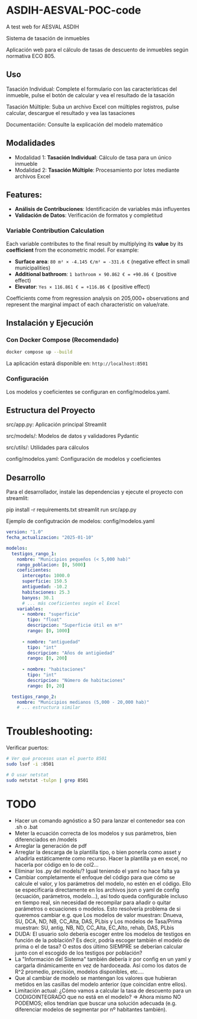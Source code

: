 # ASDIH-AESVAL-POC-code
A test web for AESVAL ASDIH

Sistema de tasación de inmuebles

Aplicación web para el cálculo de tasas de descuento de inmuebles según normativa ECO 805.

## Uso

Tasación Individual: Complete el formulario con las características del inmueble, pulse el botón de calcular y vea el resultado de la tasación

Tasación Múltiple: Suba un archivo Excel con múltiples registros, pulse calcular, descargue el resultado y vea las tasaciones

Documentación: Consulte la explicación del modelo matemático

## Modalidades

- Modalidad 1: **Tasación Individual**: Cálculo de tasa para un único inmueble
- Modalidad 2: **Tasación Múltiple**: Procesamiento por lotes mediante archivos Excel

## Features:

- **Análisis de Contribuciones**: Identificación de variables más influyentes
- **Validación de Datos**: Verificación de formatos y completitud

### Variable Contribution Calculation

Each variable contributes to the final result by multiplying its **value** by its **coefficient** from the econometric model. For example:

- **Surface area**: `80 m² × -4.145 €/m² = -331.6 €` (negative effect in small municipalities)
- **Additional bathroom**: `1 bathroom × 90.862 € = +90.86 €` (positive effect)  
- **Elevator**: `Yes × 116.861 € = +116.86 €` (positive effect)

Coefficients come from regression analysis on 205,000+ observations and represent the marginal impact of each characteristic on value/rate.

## Instalación y Ejecución

### Con Docker Compose (Recomendado)

```bash
docker compose up --build
```

La aplicación estará disponible en: `http://localhost:8501`

### Configuración

Los modelos y coeficientes se configuran en config/modelos.yaml.


## Estructura del Proyecto
src/app.py: Aplicación principal Streamlit

src/models/: Modelos de datos y validadores Pydantic

src/utils/: Utilidades para cálculos

config/modelos.yaml: Configuración de modelos y coeficientes

## Desarrollo

Para el desarrollador, instale las dependencias y ejecute el proyecto con streamlit:

pip install -r requirements.txt
streamlit run src/app.py


Ejemplo de configutración de modelos: config/modelos.yaml

```yaml
version: "1.0"
fecha_actualizacion: "2025-01-10"

modelos:
  testigos_rango_1:
    nombre: "Municipios pequeños (< 5,000 hab)"
    rango_poblacion: [0, 5000]
    coeficientes:
      intercepto: 1000.0
      superficie: 150.5
      antiguedad: -10.2
      habitaciones: 25.3
      banyos: 30.1
      # ... más coeficientes según el Excel
    variables:
      - nombre: "superficie"
        tipo: "float"
        descripcion: "Superficie útil en m²"
        rango: [0, 1000]
      
      - nombre: "antiguedad" 
        tipo: "int"
        descripcion: "Años de antigüedad"
        rango: [0, 200]
      
      - nombre: "habitaciones"
        tipo: "int"
        descripcion: "Número de habitaciones"
        rango: [0, 20]

  testigos_rango_2:
    nombre: "Municipios medianos (5,000 - 20,000 hab)"
    # ... estructura similar
```

# Troubleshooting:

Verificar puertos:

```bash
# Ver qué procesos usan el puerto 8501
sudo lsof -i :8501

# O usar netstat
sudo netstat -tulpn | grep 8501
```

# TODO

- Hacer un comando agnóstico a SO para lanzar el contenedor sea con .sh o .bat
- Meter la ecuación correcta de los modelos y sus parámetros, bien diferenciados en /models
- Arreglar la generación de pdf
- Arreglar la descarga de la plantilla tipo, o bien ponerla como asset y añadirla estáticamente como recurso. Hacer la plantilla ya en excel, no hacerla por código en lo de col2...
- Eliminar los .py del models/? Igual teniendo el yaml no hace falta ya
- Cambiar completamente el enfoque del código para que cómo se calcule el valor, y los parámetros del modelo, no estén en el código. Ello se especificaría directamente en los archivos json o yaml de config (ecuación, parámetros, modelo...), así todo queda configurable incluso en tiempo real, sin necesidad de recompilar para añadir o quitar parámetros o ecuaciones o modelos. Esto resolvería problema de si queremos cambiar e.g. que Los modelos de valor muestran: Dnueva, SU, DCA, ND, NB, CC_Alta, DAS, PLbis y Los modelos de Tasa/Prima muestran: SU, antig, NB, ND, CC_Alta, EC_Alto, rehab, DAS, PLbis
- DUDA: El usuario solo debería escoger entre los modelos de testigos en función de la población? Es decir, podría escoger también el modelo de prima o el de tasa? O estos dos último SIEMPRE se deberían calcular junto con el escogido de los testigos por población?
- La "Información del Sistema" también debería ir por config en un yaml y cargarla dinámicamente en vez de hardoceada. Así como los datos de R^2 promedio, precisión, modelos disponibles, etc....
- Que al cambiar de modelo se mantengan los valores que hubieran metidos en las casillas del modelo anterior (que coincidan entre ellos).
- Limitación actual: ¿Cómo vamos a calcular la tasa de descuento para un CODIGOINTEGRADO que no está en el modelo? => Ahora mismo NO PODEMOS; ellos tendrían que buscar una solución adecuada (e.g. diferenciar modelos  de segmentar por nº habitantes también).